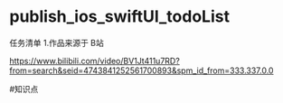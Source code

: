 # publish_ios_swiftUI_todoList
任务清单
1.作品来源于 B站

https://www.bilibili.com/video/BV1Jt411u7RD?from=search&seid=4743841252561700893&spm_id_from=333.337.0.0

#知识点
